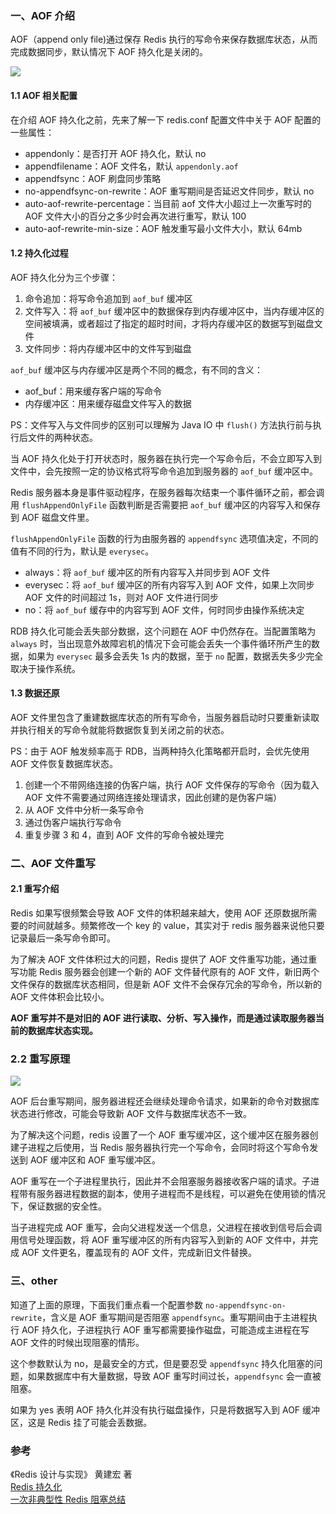 ### 一、AOF 介绍

AOF（append only file)通过保存 Redis 执行的写命令来保存数据库状态，从而完成数据同步，默认情况下 AOF 持久化是关闭的。

![](https://raw.githubusercontent.com/zhchenme/go/master/image/%E5%9F%BA%E7%A1%80/aof-process.png)

#### 1.1 AOF 相关配置

在介绍 AOF 持久化之前，先来了解一下 redis.conf 配置文件中关于 AOF 配置的一些属性：

- appendonly：是否打开 AOF 持久化，默认 no
- appendfilename：AOF 文件名，默认 `appendonly.aof`
- appendfsync：AOF 刷盘同步策略
- no-appendfsync-on-rewrite：AOF 重写期间是否延迟文件同步，默认 no
- auto-aof-rewrite-percentage：当目前 aof 文件大小超过上一次重写时的 AOF 文件大小的百分之多少时会再次进行重写，默认 100
- auto-aof-rewrite-min-size：AOF 触发重写最小文件大小，默认 64mb

#### 1.2 持久化过程

AOF 持久化分为三个步骤：

 1. 命令追加：将写命令追加到 `aof_buf` 缓冲区
 2. 文件写入：将 `aof_buf` 缓冲区中的数据保存到内存缓冲区中，当内存缓冲区的空间被填满，或者超过了指定的超时时间，才将内存缓冲区的数据写到磁盘文件
 3. 文件同步：将内存缓冲区中的文件写到磁盘

`aof_buf` 缓冲区与内存缓冲区是两个不同的概念，有不同的含义：

  - aof_buf：用来缓存客户端的写命令
  - 内存缓冲区：用来缓存磁盘文件写入的数据

PS：文件写入与文件同步的区别可以理解为 Java IO 中 `flush()` 方法执行前与执行后文件的两种状态。

当 AOF 持久化处于打开状态时，服务器在执行完一个写命令后，不会立即写入到文件中，会先按照一定的协议格式将写命令追加到服务器的 `aof_buf` 缓冲区中。

Redis 服务器本身是事件驱动程序，在服务器每次结束一个事件循环之前，都会调用 `flushAppendOnlyFile` 函数判断是否需要把 `aof_buf` 缓冲区的内容写入和保存到 AOF 磁盘文件里。

`flushAppendOnlyFile` 函数的行为由服务器的 `appendfsync` 选项值决定，不同的值有不同的行为，默认是 `everysec`。

 - always：将 `aof_buf` 缓冲区的所有内容写入并同步到 AOF 文件
 - everysec：将 `aof_buf` 缓冲区的所有内容写入到 AOF 文件，如果上次同步 AOF 文件的时间超过 1s，则对 AOF 文件进行同步
 - no：将 `aof_buf` 缓存中的内容写到 AOF 文件，何时同步由操作系统决定

RDB 持久化可能会丢失部分数据，这个问题在 AOF 中仍然存在。当配置策略为 `always` 时，当出现意外故障宕机的情况下会可能会丢失一个事件循环所产生的数据，如果为 `everysec` 最多会丢失 1s 内的数据，至于 `no` 配置，数据丢失多少完全取决于操作系统。

#### 1.3 数据还原

AOF 文件里包含了重建数据库状态的所有写命令，当服务器启动时只要重新读取并执行相关的写命令就能将数据恢复到关闭之前的状态。

PS：由于 AOF 触发频率高于 RDB，当两种持久化策略都开启时，会优先使用 AOF 文件恢复数据库状态。

 1. 创建一个不带网络连接的伪客户端，执行 AOF 文件保存的写命令（因为载入 AOF 文件不需要通过网络连接处理请求，因此创建的是伪客户端）
 2. 从 AOF 文件中分析一条写命令
 3. 通过伪客户端执行写命令
 4. 重复步骤 3 和 4，直到 AOF 文件的写命令被处理完

### 二、AOF 文件重写

#### 2.1 重写介绍

Redis 如果写很频繁会导致 AOF 文件的体积越来越大，使用 AOF 还原数据所需要的时间就越多。频繁修改一个 key 的 value，其实对于 redis 服务器来说他只要记录最后一条写命令即可。

为了解决 AOF 文件体积过大的问题，Redis 提供了 AOF 文件重写功能，通过重写功能 Redis 服务器会创建一个新的 AOF 文件替代原有的 AOF 文件，新旧两个文件保存的数据库状态相同，但是新 AOF 文件不会保存冗余的写命令，所以新的 AOF 文件体积会比较小。

**AOF 重写并不是对旧的 AOF 进行读取、分析、写入操作，而是通过读取服务器当前的数据库状态实现。**

### 2.2 重写原理

![](https://raw.githubusercontent.com/zhchenme/go/master/image/%E5%9F%BA%E7%A1%80/aof-rewrite.png)

AOF 后台重写期间，服务器进程还会继续处理命令请求，如果新的命令对数据库状态进行修改，可能会导致新 AOF 文件与数据库状态不一致。

为了解决这个问题，redis 设置了一个 AOF 重写缓冲区，这个缓冲区在服务器创建子进程之后使用，当 Redis 服务器执行完一个写命令，会同时将这个写命令发送到 AOF 缓冲区和 AOF 重写缓冲区。

AOF 重写在一个子进程里执行，因此并不会阻塞服务器接收客户端的请求。子进程带有服务器进程数据的副本，使用子进程而不是线程，可以避免在使用锁的情况下，保证数据的安全性。

当子进程完成 AOF 重写，会向父进程发送一个信息，父进程在接收到信号后会调用信号处理函数，将 AOF 重写缓冲区的所有内容写入到新的 AOF 文件中，并完成 AOF 文件更名，覆盖现有的 AOF 文件，完成新旧文件替换。

### 三、other

知道了上面的原理，下面我们重点看一个配置参数 `no-appendfsync-on-rewrite`，含义是 AOF 重写期间是否阻塞 `appendfsync`。重写期间由于主进程执行 AOF 持久化，子进程执行 AOF 重写都需要操作磁盘，可能造成主进程在写 AOF 文件的时候出现阻塞的情形。

这个参数默认为 no，是最安全的方式，但是要忍受 `appendfsync` 持久化阻塞的问题，如果数据库中有大量数据，导致 AOF 重写时间过长，`appendfsync` 会一直被阻塞。

如果为 yes 表明 AOF 持久化并没有执行磁盘操作，只是将数据写入到 AOF 缓冲区，这是 Redis 挂了可能会丢数据。

### 参考
《Redis 设计与实现》 黄建宏 著 <br>
[Redis 持久化](http://www.redis.cn/topics/persistence.html) <br>
[一次非典型性 Redis 阻塞总结](https://liudanking.com/performance/%E4%B8%80%E6%AC%A1%E9%9D%9E%E5%85%B8%E5%9E%8B%E6%80%A7-redis-%E9%98%BB%E5%A1%9E%E6%80%BB%E7%BB%93/) <br>